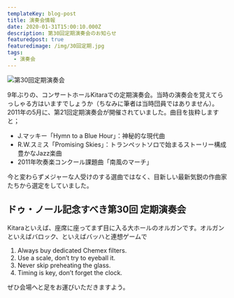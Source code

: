 ```yaml
---
templateKey: blog-post
title: 演奏会情報
date: 2020-01-31T15:00:10.000Z
description: 第30回定期演奏会のお知らせ
featuredpost: true
featuredimage: /img/30回定期.jpg
tags:
  - 演奏会
---
```

![第30回定期演奏会](/img/30回定期.jpg "第30回定期演奏会")

9年ぶりの、コンサートホールKitaraでの定期演奏会。当時の演奏会を覚えてらっしゃる方はいますでしょうか（ちなみに筆者は当時団員ではありません）。2011年の5月に、第21回定期演奏会が開催されていました。曲目を抜粋しますと；

* J.マッキー「Hymn to a Blue Hour」：神秘的な現代曲
* R.W.スミス「Promising Skies」：トランペットソロで始まるストーリー構成豊かなJazz楽曲
* 2011年吹奏楽コンクール課題曲「南風のマーチ」

今と変わらずメジャーな人受けのする選曲ではなく、目新しい最新気鋭の作曲家たちから選定をしていました。



## ドゥ・ノール記念すべき第30回 定期演奏会

Kitaraといえば、座席に座ってまず目に入る大ホールのオルガンです。オルガンといえばバロック、といえばバッハと連想ゲームで

1. Always buy dedicated Chemex filters.
2. Use a scale, don’t try to eyeball it.
3. Never skip preheating the glass.
4. Timing is key, don’t forget the clock.

ぜひ会場へと足をお運びいただきますよう。
